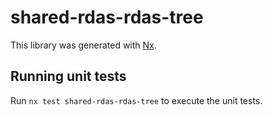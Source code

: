 # shared-rdas-rdas-tree

This library was generated with [Nx](https://nx.dev).

## Running unit tests

Run `nx test shared-rdas-rdas-tree` to execute the unit tests.
